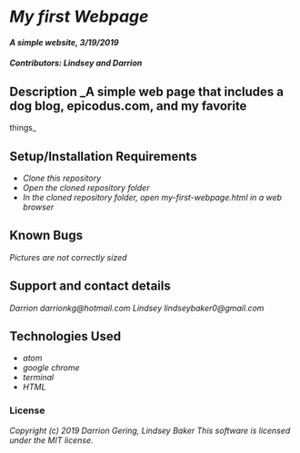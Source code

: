 # _My first Webpage_

#### _A simple website, 3/19/2019_
#### _**Contributors: Lindsey and Darrion**_

## Description _A simple web page that includes a dog blog, epicodus.com, and my favorite
things_

## Setup/Installation Requirements
* _Clone this repository_
* _Open the cloned repository folder_
* _In the cloned repository folder, open my-first-webpage.html in a web browser_

## Known Bugs
_Pictures are not correctly sized_

## Support and contact details
_Darrion darrionkg@hotmail.com_
_Lindsey lindseybaker0@gmail.com_

## Technologies Used
* _atom_
* _google chrome_
* _terminal_
* _HTML_

### License
_Copyright (c) 2019 Darrion Gering, Lindsey Baker_
_This software is licensed under the MIT license._
